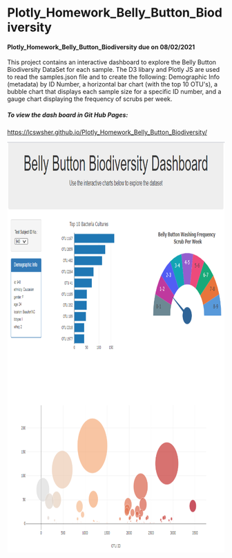 # Plotly_Homework_Belly_Button_Biodiversity
#### Plotly_Homework_Belly_Button_Biodiversity due on 08/02/2021

This project contains an interactive dashboard to explore the Belly Button Biodiversity DataSet for each sample.  The D3 libary 
and Plotly JS are used to read the samples.json file and to create the following: Demographic Info (metadata) by ID Number, a horizontal bar chart 
(with the top 10 OTU's), a bubble chart that displays each sample size for a specific ID number, and a gauge chart displaying the 
frequency of scrubs per week.
  
##### To view the dash board in Git Hub Pages:
https://lcswsher.github.io/Plotly_Homework_Belly_Button_Biodiversity/

<img src="Images/Dashboard.png" height="950">
